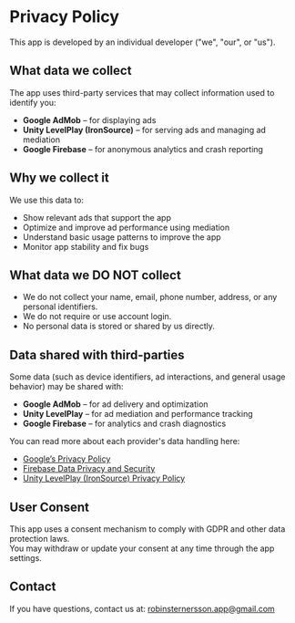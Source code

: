 # Privacy Policy

This app is developed by an individual developer ("we", "our", or "us").

## What data we collect

The app uses third-party services that may collect information used to identify you:

- **Google AdMob** – for displaying ads  
- **Unity LevelPlay (IronSource)** – for serving ads and managing ad mediation  
- **Google Firebase** – for anonymous analytics and crash reporting  

## Why we collect it

We use this data to:

- Show relevant ads that support the app  
- Optimize and improve ad performance using mediation  
- Understand basic usage patterns to improve the app  
- Monitor app stability and fix bugs  

## What data we DO NOT collect

- We do not collect your name, email, phone number, address, or any personal identifiers.  
- We do not require or use account login.  
- No personal data is stored or shared by us directly.  

## Data shared with third-parties

Some data (such as device identifiers, ad interactions, and general usage behavior) may be shared with:

- **Google AdMob** – for ad delivery and optimization  
- **Unity LevelPlay** – for ad mediation and performance tracking  
- **Google Firebase** – for analytics and crash diagnostics  

You can read more about each provider's data handling here:

- [Google’s Privacy Policy](https://policies.google.com/privacy)  
- [Firebase Data Privacy and Security](https://firebase.google.com/support/privacy)  
- [Unity LevelPlay (IronSource) Privacy Policy](https://www.is.com/privacy-policy/)  

## User Consent

This app uses a consent mechanism to comply with GDPR and other data protection laws.  
You may withdraw or update your consent at any time through the app settings.

## Contact

If you have questions, contact us at: robinsternersson.app@gmail.com
